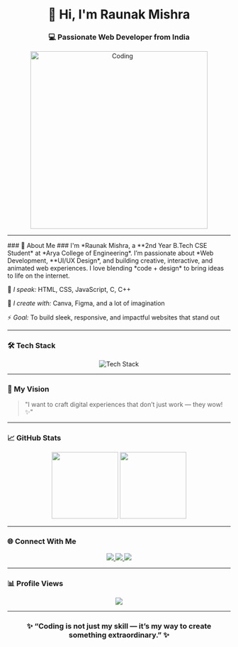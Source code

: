 <h1 align="center">👋 Hi, I'm Raunak Mishra</h1>
<h3 align="center">💻 Passionate Web Developer from India</h3>

<p align="center">
  <img src="https://cdn.dribbble.com/users/1162077/screenshots/3848914/programmer.gif" alt="Coding" width="400"/>
</p>

---
<p>
### 🧠 About Me  
### I'm *Raunak Mishra, a **2nd Year B.Tech CSE Student* at *Arya College of Engineering*.  
I’m passionate about *Web Development, **UI/UX Design*, and building creative, interactive, and animated web experiences.  
I love blending *code + design* to bring ideas to life on the internet.  
</p>

💬 *I speak:* HTML, CSS, JavaScript, C, C++

🎨 *I create with:* Canva, Figma, and a lot of imagination  

⚡ *Goal:* To build sleek, responsive, and impactful websites that stand out  

---

### 🛠 Tech Stack  
<p align="center">
  <img src="https://skillicons.dev/icons?i=html,css,js,cpp,canva,figma,git,vscode" alt="Tech Stack"/>
</p>

---

### 🚀 My Vision  
> "I want to craft digital experiences that don’t just work — they wow! ✨"  

---

### 📈 GitHub Stats  
<p align="center">
  <img src="https://github-readme-stats.vercel.app/api?username=Raunak2810&show_icons=true&theme=tokyonight" height="150"/>
  <img src="https://github-readme-stats.vercel.app/api/top-langs/?username=Raunak2810&layout=compact&theme=tokyonight" height="150"/>
</p>

---

### 🌐 Connect With Me  
<p align="center">
  <a href="https://www.linkedin.com/in/raunak-mishra-80a931331" target="_blank">
    <img src="https://img.shields.io/badge/LinkedIn-0A66C2?style=for-the-badge&logo=linkedin&logoColor=white"/>
  </a>
  <a href="https://www.instagram.com/ms.raunak._?igsh=MWo2dHVyaWcyNnF2OA==" target="_blank">
    <img src="https://img.shields.io/badge/Instagram-E4405F?style=for-the-badge&logo=instagram&logoColor=white"/>
  </a>
  <a href="mailto:raunakmishrabxr@gmail.com">
    <img src="https://img.shields.io/badge/Email-D14836?style=for-the-badge&logo=gmail&logoColor=white"/>
  </a>
</p>

---

### 📊 Profile Views  
<p align="center">
  <img src="https://komarev.com/ghpvc/?username=RaunakMishra&label=Profile%20Views&color=00FFFF&style=for-the-badge"/>
</p>

---

<h3 align="center">✨ “Coding is not just my skill — it’s my way to create something extraordinary.” ✨</h3><h1 align="center">
